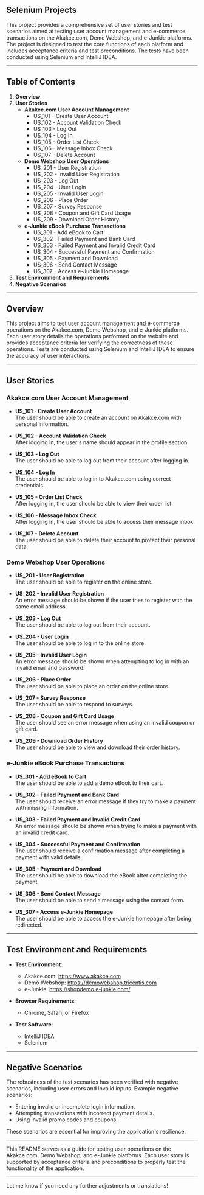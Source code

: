 ##  Selenium Projects 

This project provides a comprehensive set of user stories and test scenarios aimed at testing user account management and e-commerce transactions on the Akakce.com, Demo Webshop, and e-Junkie platforms. The project is designed to test the core functions of each platform and includes acceptance criteria and test preconditions. The tests have been conducted using Selenium and IntelliJ IDEA.

---

## **Table of Contents**

1. **Overview**
2. **User Stories**
    - **Akakce.com User Account Management**
        - US_101 - Create User Account
        - US_102 - Account Validation Check
        - US_103 - Log Out
        - US_104 - Log In
        - US_105 - Order List Check
        - US_106 - Message Inbox Check
        - US_107 - Delete Account
    - **Demo Webshop User Operations**
        - US_201 - User Registration
        - US_202 - Invalid User Registration
        - US_203 - Log Out
        - US_204 - User Login
        - US_205 - Invalid User Login
        - US_206 - Place Order
        - US_207 - Survey Response
        - US_208 - Coupon and Gift Card Usage
        - US_209 - Download Order History
    - **e-Junkie eBook Purchase Transactions**
        - US_301 - Add eBook to Cart
        - US_302 - Failed Payment and Bank Card
        - US_303 - Failed Payment and Invalid Credit Card
        - US_304 - Successful Payment and Confirmation
        - US_305 - Payment and Download
        - US_306 - Send Contact Message
        - US_307 - Access e-Junkie Homepage
3. **Test Environment and Requirements**
4. **Negative Scenarios**

---

## **Overview**

This project aims to test user account management and e-commerce operations on the Akakce.com, Demo Webshop, and e-Junkie platforms. Each user story details the operations performed on the website and provides acceptance criteria for verifying the correctness of these operations. Tests are conducted using Selenium and IntelliJ IDEA to ensure the accuracy of user interactions.

---

## **User Stories**

### **Akakce.com User Account Management**

- **US_101 - Create User Account**  
  The user should be able to create an account on Akakce.com with personal information.

- **US_102 - Account Validation Check**  
  After logging in, the user's name should appear in the profile section.

- **US_103 - Log Out**  
  The user should be able to log out from their account after logging in.

- **US_104 - Log In**  
  The user should be able to log in to Akakce.com using correct credentials.

- **US_105 - Order List Check**  
  After logging in, the user should be able to view their order list.

- **US_106 - Message Inbox Check**  
  After logging in, the user should be able to access their message inbox.

- **US_107 - Delete Account**  
  The user should be able to delete their account to protect their personal data.

### **Demo Webshop User Operations**

- **US_201 - User Registration**  
  The user should be able to register on the online store.

- **US_202 - Invalid User Registration**  
  An error message should be shown if the user tries to register with the same email address.

- **US_203 - Log Out**  
  The user should be able to log out from their account.

- **US_204 - User Login**  
  The user should be able to log in to the online store.

- **US_205 - Invalid User Login**  
  An error message should be shown when attempting to log in with an invalid email and password.

- **US_206 - Place Order**  
  The user should be able to place an order on the online store.

- **US_207 - Survey Response**  
  The user should be able to respond to surveys.

- **US_208 - Coupon and Gift Card Usage**  
  The user should see an error message when using an invalid coupon or gift card.

- **US_209 - Download Order History**  
  The user should be able to view and download their order history.

### **e-Junkie eBook Purchase Transactions**

- **US_301 - Add eBook to Cart**  
  The user should be able to add a demo eBook to their cart.

- **US_302 - Failed Payment and Bank Card**  
  The user should receive an error message if they try to make a payment with missing information.

- **US_303 - Failed Payment and Invalid Credit Card**  
  An error message should be shown when trying to make a payment with an invalid credit card.

- **US_304 - Successful Payment and Confirmation**  
  The user should receive a confirmation message after completing a payment with valid details.

- **US_305 - Payment and Download**  
  The user should be able to download the eBook after completing the payment.

- **US_306 - Send Contact Message**  
  The user should be able to send a message using the contact form.

- **US_307 - Access e-Junkie Homepage**  
  The user should be able to access the e-Junkie homepage after being redirected.

---

## **Test Environment and Requirements**

- **Test Environment**:
  - Akakce.com: https://www.akakce.com
  - Demo Webshop: https://demowebshop.tricentis.com
  - e-Junkie: https://shopdemo.e-junkie.com/

- **Browser Requirements**:
  - Chrome, Safari, or Firefox

- **Test Software**:
  - IntelliJ IDEA
  - Selenium

---

## **Negative Scenarios**

The robustness of the test scenarios has been verified with negative scenarios, including user errors and invalid inputs. Example negative scenarios:

- Entering invalid or incomplete login information.
- Attempting transactions with incorrect payment details.
- Using invalid promo codes and coupons.

These scenarios are essential for improving the application's resilience.

---

This README serves as a guide for testing user operations on the Akakce.com, Demo Webshop, and e-Junkie platforms. Each user story is supported by acceptance criteria and preconditions to properly test the functionality of the application.

---

Let me know if you need any further adjustments or translations!
